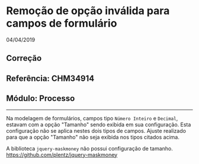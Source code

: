 # Remoção de opção inválida para campos de formulário
04/04/2019
## Correção
## Referência: CHM34914
## Módulo: Processo
***

Na modelagem de formulários, campos tipo `Número Inteiro` e `Decimal`, estavam com a opção "Tamanho" sendo exibida em sua configuração. Esta configuração não se aplica nestes dois tipos de campos.
Ajuste realizado para que a opção "Tamanho" não seja exibida nos tipos citados acima.

A biblioteca `jquery-maskmoney` não possui configuração de tamanho. https://github.com/plentz/jquery-maskmoney